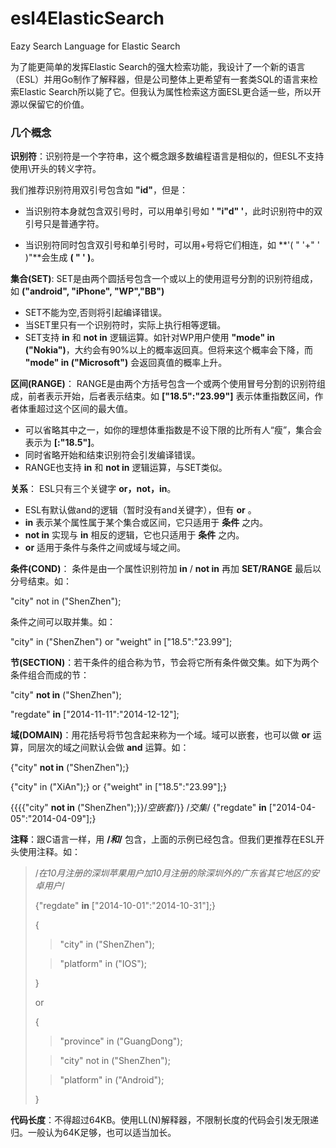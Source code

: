 esl4ElasticSearch
=================

Eazy Search Language for Elastic Search

为了能更简单的发挥Elastic Search的强大检索功能，我设计了一个新的语言（ESL）并用Go制作了解释器，但是公司整体上更希望有一套类SQL的语言来检索Elastic Search所以毙了它。但我认为属性检索这方面ESL更合适一些，所以开源以保留它的价值。

### 几个概念 ###

**识别符**：识别符是一个字符串，这个概念跟多数编程语言是相似的，但ESL不支持使用\开头的转义字符。

我们推荐识别符用双引号包含如 **"id"**，但是：

+ 当识别符本身就包含双引号时，可以用单引号如 **' "i"d" '**，此时识别符中的双引号只是普通字符。

+ 当识别符同时包含双引号和单引号时，可以用+号将它们相连，如 **'( " '+" ' )"**会生成 **( " ' )**。


**集合(SET)**: SET是由两个圆括号包含一个或以上的使用逗号分割的识别符组成，如 **("android", "iPhone", "WP","BB")**
+ SET不能为空,否则将引起编译错误。
+ 当SET里只有一个识别符时，实际上执行相等逻辑。
+ SET支持 **in** 和 **not in** 逻辑运算。如针对WP用户使用 **"mode" in ("Nokia")**，大约会有90%以上的概率返回真。但将来这个概率会下降，而 **"mode" in ("Microsoft")** 会返回真值的概率上升。

**区间(RANGE)**： RANGE是由两个方括号包含一个或两个使用冒号分割的识别符组成，前者表示开始，后者表示结束。如 **["18.5":"23.99"]** 表示体重指数区间，作者体重超过这个区间的最大值。
+ 可以省略其中之一，如你的理想体重指数是不设下限的比所有人“瘦”，集合会表示为 **[:"18.5"]**。
+ 同时省略开始和结束识别符会引发编译错误。
+ RANGE也支持 **in** 和 **not in** 逻辑运算，与SET类似。

**关系**： ESL只有三个关键字 **or，not，in**。
+ ESL有默认做and的逻辑（暂时没有and关键字），但有 **or** 。
+ **in** 表示某个属性属于某个集合或区间，它只适用于 **条件** 之内。
+ **not in** 实现与 **in** 相反的逻辑，它也只适用于 **条件** 之内。
+ **or** 适用于条件与条件之间或域与域之间。

**条件(COND)**： 条件是由一个属性识别符加 **in** / **not in** 再加  **SET/RANGE** 最后以分号结束。如：
>
"city" not in ("ShenZhen");

条件之间可以取并集。如：
>
"city" in ("ShenZhen") or "weight" in ["18.5":"23.99"];

**节(SECTION)**：若干条件的组合称为节，节会将它所有条件做交集。如下为两个条件组合而成的节：
>
"city" **not in** ("ShenZhen");
>
"regdate" **in** ["2014-11-11":"2014-12-12"];

**域(DOMAIN)**：用花括号将节包含起来称为一个域。域可以嵌套，也可以做 **or** 运算，同层次的域之间默认会做 **and** 运算。如：
>
{"city" **not in** ("ShenZhen");}
>
{"city" in ("XiAn");} or {"weight" in ["18.5":"23.99"];}

>
{{{{"city" **not in** ("ShenZhen");}}/*空嵌套*/}} /*交集*/ {"regdate" **in** ["2014-04-05":"2014-04-09"];}

**注释**：跟C语言一样，用 **/*和*/** 包含，上面的示例已经包含。但我们更推荐在ESL开头使用注释。如：
>/*在10月注册的深圳苹果用户加10月注册的除深圳外的广东省其它地区的安卓用户*/
>
>{"regdate" **in** ["2014-10-01":"2014-10-31"];}
>
>{
>
>>"city" in ("ShenZhen");
>
>>"platform" in ("IOS");
>
>}
>
>or
>
>{
>
>>"province" in ("GuangDong");
>
>>"city" not in ("ShenZhen");
>
>>"platform" in ("Android");
>
>}

**代码长度**：不得超过64KB。使用LL(N)解释器，不限制长度的代码会引发无限递归。一般认为64K足够，也可以适当加长。
